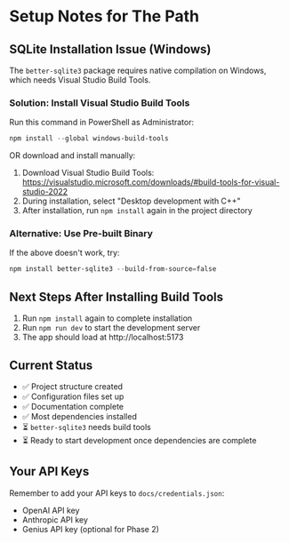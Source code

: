 # Setup Notes for The Path

## SQLite Installation Issue (Windows)

The `better-sqlite3` package requires native compilation on Windows, which needs Visual Studio Build Tools.

### Solution: Install Visual Studio Build Tools

Run this command in PowerShell as Administrator:

```powershell
npm install --global windows-build-tools
```

OR download and install manually:
1. Download Visual Studio Build Tools: https://visualstudio.microsoft.com/downloads/#build-tools-for-visual-studio-2022
2. During installation, select "Desktop development with C++"
3. After installation, run `npm install` again in the project directory

### Alternative: Use Pre-built Binary

If the above doesn't work, try:

```powershell
npm install better-sqlite3 --build-from-source=false
```

## Next Steps After Installing Build Tools

1. Run `npm install` again to complete installation
2. Run `npm run dev` to start the development server
3. The app should load at http://localhost:5173

## Current Status

- ✅ Project structure created
- ✅ Configuration files set up
- ✅ Documentation complete
- ✅ Most dependencies installed
- ⏳ `better-sqlite3` needs build tools
- ⏳ Ready to start development once dependencies are complete

## Your API Keys

Remember to add your API keys to `docs/credentials.json`:
- OpenAI API key
- Anthropic API key
- Genius API key (optional for Phase 2)
